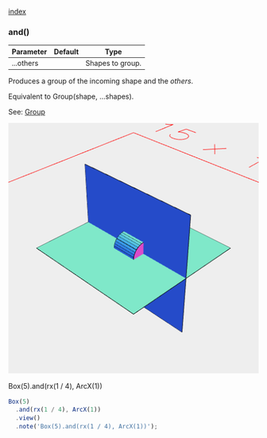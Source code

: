 [index](../../nb/api/index.md)
### and()
Parameter|Default|Type
---|---|---
...others||Shapes to group.

Produces a group of the incoming shape and the _others_.

Equivalent to Group(shape, ...shapes).

See: [Group](../../nb/api/Group.md)

![Image](and.md.$2.png)

Box(5).and(rx(1 / 4), ArcX(1))

```JavaScript
Box(5)
  .and(rx(1 / 4), ArcX(1))
  .view()
  .note('Box(5).and(rx(1 / 4), ArcX(1))');
```

